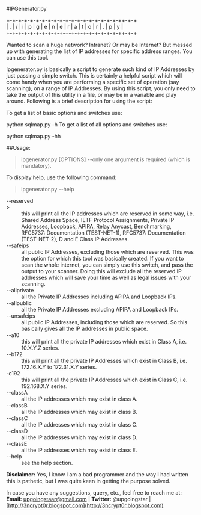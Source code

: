 #IPGenerator.py

+-+-+-+-+-+-+-+-+-+-+-+-+-+-+-+-+-+-+-++-+-+  
| . | / | i | p | g | e | n | e | r | a | t | o | r | . | p | y |  
+-+-+-+-+-+-+-+-+-+-+-+-+-+-+-+-+-+-+-++-+-+  

Wanted to scan a huge network? Intranet? Or may be Internet? But messed up with generating the list of IP addresses for specific address ranges. You can use this tool.  

Ipgenerator.py  is basically a script to generate such kind of IP Addresses by just passing a simple switch. This is certainly a helpful script which will come handy when you are performing a specific set of operation (say scanning), on a range of IP Addresses. By using this script, you only need to take the output of this utility in a file, or may be in a variable and play around. Following is a brief description for using the script:

To get a list of basic options and switches use:

python sqlmap.py -h
To get a list of all options and switches use:

python sqlmap.py -hh


##Usage:</dt>
> ipgenerator.py 		[OPTIONS] --only one argument is required (which is mandatory).</dd>

To display help, use the following command:
> ipgenerator.py  --help

<dl>
  <dt>--reserved</dt>
>  <dd>this will print all the IP addresses which are reserved in some way, i.e. Shared Address Space, IETF Protocol Assignments, Private IP Addresses, Loopback, APIPA, Relay Anycast, Benchmarking, RFC5737: Documentation (TEST-NET-1), RFC5737: Documentation (TEST-NET-2), D and E Class IP Addresses.  </dd>


  <dt>--safeips </dt>
  <dd>all public IP Addresses, excluding those which are reserved. This was the option for which this tool was basically created. If you want to scan the whole internet, you can simply use this switch, and pass the output to your scanner. Doing this will exclude all the reserved IP addresses which will save your time as well as legal issues with your scanning. </dd>

  <dt>--allprivate</dt>
  <dd>all the Private IP Addresses including APIPA and Loopback IPs. </dd>

  <dt>--allpublic</dt>
  <dd>all the Private IP Addresses excluding APIPA and Loopback IPs. </dd>

  <dt>--unsafeips</dt>
  <dd>all public IP Addresses, including those which are reserved. So this basically gives all the IP addresses in public space. </dd>

  <dt>--a10</dt>
  <dd>this will print all the private IP addresses which exist in Class A, i.e. 10.X.Y.Z series. </dd>

  <dt>--b172</dt>
  <dd>this will print all the private IP Addresses which exist in Class B, i.e. 172.16.X.Y to 172.31.X.Y series.</dd>

  <dt>-c192</dt>
  <dd>this will print all the private IP Addresses which exist in Class C, i.e. 192.168.X.Y series.</dd>

 <dt>--classA</dt>
  <dd>all the IP addresses which may exist in class A.</dd>

 <dt>--classB	</dt>
  <dd>all the IP addresses which may exist in class B.</dd>

 <dt>--classC	</dt>
  <dd>all the IP addresses which may exist in class C.</dd>

 <dt>--classD	</dt>
  <dd>all the IP addresses which may exist in class D.</dd>

 <dt>--classE	</dt>
  <dd>all the IP addresses which may exist in class E.</dd>

 <dt>--help</dt>
  <dd>see the help section.</dd>

</dl>  

<b>Disclaimer:</b> Yes, I know I am a bad programmer and the way I had written this is pathetic, but I was quite keen in getting the purpose solved.  

In case you have any suggestions, query, etc., feel free to reach me at:  
<b>Email:</b> upgoingstaar@gmail.com   |   <b>Twitter:</b> @upgoingstar   |   [http://3ncrypt0r.blogspot.com](http://3ncrypt0r.blogspot.com)



